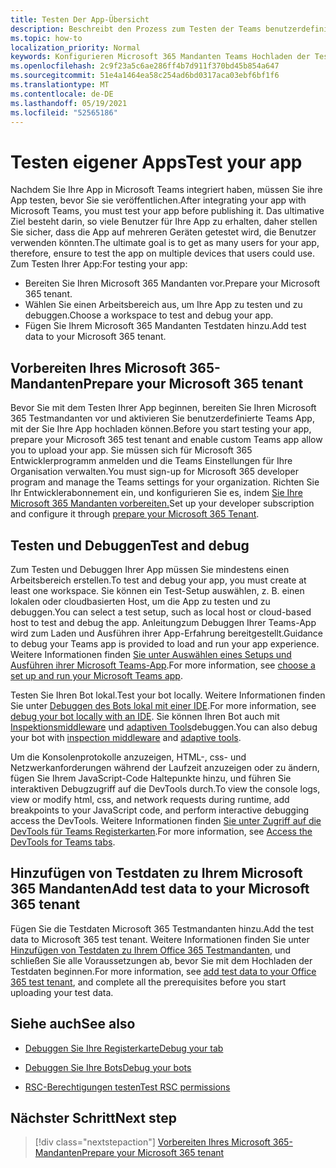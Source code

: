 ```yaml
---
title: Testen Der App-Übersicht
description: Beschreibt den Prozess zum Testen der Teams benutzerdefinierten App in Microsoft 365
ms.topic: how-to
localization_priority: Normal
keywords: Konfigurieren Microsoft 365 Mandanten Teams Hochladen der Test-App
ms.openlocfilehash: 2c9f23a5c6ae286ff4b7d911f370bd45b854a647
ms.sourcegitcommit: 51e4a1464ea58c254ad6bd0317aca03ebf6bf1f6
ms.translationtype: MT
ms.contentlocale: de-DE
ms.lasthandoff: 05/19/2021
ms.locfileid: "52565186"
---
```

# <a name="test-your-app"></a><span data-ttu-id="de467-104">Testen eigener Apps</span><span class="sxs-lookup"><span data-stu-id="de467-104">Test your app</span></span>

<span data-ttu-id="de467-105">Nachdem Sie Ihre App in Microsoft Teams integriert haben, müssen Sie ihre App testen, bevor Sie sie veröffentlichen.</span><span class="sxs-lookup"><span data-stu-id="de467-105">After integrating your app with Microsoft Teams, you must test your app before publishing it.</span></span> <span data-ttu-id="de467-106">Das ultimative Ziel besteht darin, so viele Benutzer für Ihre App zu erhalten, daher stellen Sie sicher, dass die App auf mehreren Geräten getestet wird, die Benutzer verwenden könnten.</span><span class="sxs-lookup"><span data-stu-id="de467-106">The ultimate goal is to get as many users for your app, therefore, ensure to test the app on multiple devices that users could use.</span></span> <span data-ttu-id="de467-107">Zum Testen Ihrer App:</span><span class="sxs-lookup"><span data-stu-id="de467-107">For testing your app:</span></span>

* <span data-ttu-id="de467-108">Bereiten Sie Ihren Microsoft 365 Mandanten vor.</span><span class="sxs-lookup"><span data-stu-id="de467-108">Prepare your Microsoft 365 tenant.</span></span>
* <span data-ttu-id="de467-109">Wählen Sie einen Arbeitsbereich aus, um Ihre App zu testen und zu debuggen.</span><span class="sxs-lookup"><span data-stu-id="de467-109">Choose a workspace to test and debug your app.</span></span>
* <span data-ttu-id="de467-110">Fügen Sie Ihrem Microsoft 365 Mandanten Testdaten hinzu.</span><span class="sxs-lookup"><span data-stu-id="de467-110">Add test data to your Microsoft 365 tenant.</span></span>

## <a name="prepare-your-microsoft-365-tenant"></a><span data-ttu-id="de467-111">Vorbereiten Ihres Microsoft 365-Mandanten</span><span class="sxs-lookup"><span data-stu-id="de467-111">Prepare your Microsoft 365 tenant</span></span>

<span data-ttu-id="de467-112">Bevor Sie mit dem Testen Ihrer App beginnen, bereiten Sie Ihren Microsoft 365 Testmandanten vor und aktivieren Sie benutzerdefinierte Teams App, mit der Sie Ihre App hochladen können.</span><span class="sxs-lookup"><span data-stu-id="de467-112">Before you start testing your app, prepare your Microsoft 365 test tenant and enable custom Teams app allow you to upload your app.</span></span> <span data-ttu-id="de467-113">Sie müssen sich für Microsoft 365 Entwicklerprogramm anmelden und die Teams Einstellungen für Ihre Organisation verwalten.</span><span class="sxs-lookup"><span data-stu-id="de467-113">You must sign-up for Microsoft 365 developer program and manage the Teams settings for your organization.</span></span> <span data-ttu-id="de467-114">Richten Sie Ihr Entwicklerabonnement ein, und konfigurieren Sie es, indem [Sie Ihre Microsoft 365 Mandanten vorbereiten.](~/concepts/build-and-test/prepare-your-o365-tenant.md)</span><span class="sxs-lookup"><span data-stu-id="de467-114">Set up your developer subscription and configure it through [prepare your Microsoft 365 Tenant](~/concepts/build-and-test/prepare-your-o365-tenant.md).</span></span>

## <a name="test-and-debug"></a><span data-ttu-id="de467-115">Testen und Debuggen</span><span class="sxs-lookup"><span data-stu-id="de467-115">Test and debug</span></span>

<span data-ttu-id="de467-116">Zum Testen und Debuggen Ihrer App müssen Sie mindestens einen Arbeitsbereich erstellen.</span><span class="sxs-lookup"><span data-stu-id="de467-116">To test and debug your app, you must create at least one workspace.</span></span> <span data-ttu-id="de467-117">Sie können ein Test-Setup auswählen, z. B. einen lokalen oder cloudbasierten Host, um die App zu testen und zu debuggen.</span><span class="sxs-lookup"><span data-stu-id="de467-117">You can select a test setup, such as local host or cloud-based host to test and debug the app.</span></span> <span data-ttu-id="de467-118">Anleitungzum Debuggen Ihrer Teams-App wird zum Laden und Ausführen ihrer App-Erfahrung bereitgestellt.</span><span class="sxs-lookup"><span data-stu-id="de467-118">Guidance to debug your Teams app is provided to load and run your app experience.</span></span> <span data-ttu-id="de467-119">Weitere Informationen finden [Sie unter Auswählen eines Setups und Ausführen ihrer Microsoft Teams-App](~/concepts/build-and-test/debug.md).</span><span class="sxs-lookup"><span data-stu-id="de467-119">For more information, see [choose a set up and run your Microsoft Teams app](~/concepts/build-and-test/debug.md).</span></span>

<span data-ttu-id="de467-120">Testen Sie Ihren Bot lokal.</span><span class="sxs-lookup"><span data-stu-id="de467-120">Test your bot locally.</span></span> <span data-ttu-id="de467-121">Weitere Informationen finden Sie unter [Debuggen des Bots lokal mit einer IDE](~/bots/how-to/debug/locally-with-an-ide.md).</span><span class="sxs-lookup"><span data-stu-id="de467-121">For more information, see [debug your bot locally with an IDE](~/bots/how-to/debug/locally-with-an-ide.md).</span></span> <span data-ttu-id="de467-122">Sie können Ihren Bot auch mit [Inspektionsmiddleware](/azure/bot-service/bot-service-debug-inspection-middleware?view=azure-bot-service-4.0&tabs=csharp&preserve-view=true) und [adaptiven Tools](/azure/bot-service/bot-service-debug-adaptive-tools?view=azure-bot-service-4.0&preserve-view=true)debuggen.</span><span class="sxs-lookup"><span data-stu-id="de467-122">You can also debug your bot with [inspection middleware](/azure/bot-service/bot-service-debug-inspection-middleware?view=azure-bot-service-4.0&tabs=csharp&preserve-view=true) and [adaptive tools](/azure/bot-service/bot-service-debug-adaptive-tools?view=azure-bot-service-4.0&preserve-view=true).</span></span> 

<span data-ttu-id="de467-123">Um die Konsolenprotokolle anzuzeigen, HTML-, css- und Netzwerkanforderungen während der Laufzeit anzuzeigen oder zu ändern, fügen Sie Ihrem JavaScript-Code Haltepunkte hinzu, und führen Sie interaktiven Debugzugriff auf die DevTools durch.</span><span class="sxs-lookup"><span data-stu-id="de467-123">To view the console logs, view or modify html, css, and network requests during runtime, add breakpoints to your JavaScript code, and perform interactive debugging access the DevTools.</span></span> <span data-ttu-id="de467-124">Weitere Informationen finden [Sie unter Zugriff auf die DevTools für Teams Registerkarten](~/tabs/how-to/developer-tools.md).</span><span class="sxs-lookup"><span data-stu-id="de467-124">For more information, see [Access the DevTools for Teams tabs](~/tabs/how-to/developer-tools.md).</span></span> 

## <a name="add-test-data-to-your-microsoft-365-tenant"></a><span data-ttu-id="de467-125">Hinzufügen von Testdaten zu Ihrem Microsoft 365 Mandanten</span><span class="sxs-lookup"><span data-stu-id="de467-125">Add test data to your Microsoft 365 tenant</span></span>

<span data-ttu-id="de467-126">Fügen Sie die Testdaten Microsoft 365 Testmandanten hinzu.</span><span class="sxs-lookup"><span data-stu-id="de467-126">Add the test data to Microsoft 365 test tenant.</span></span> <span data-ttu-id="de467-127">Weitere Informationen finden Sie unter [Hinzufügen von Testdaten zu Ihrem Office 365 Testmandanten](~/concepts/build-and-test/test-data.md), und schließen Sie alle Voraussetzungen ab, bevor Sie mit dem Hochladen der Testdaten beginnen.</span><span class="sxs-lookup"><span data-stu-id="de467-127">For more information, see [add test data to your Office 365 test tenant](~/concepts/build-and-test/test-data.md), and complete all the prerequisites before you start uploading your test data.</span></span>

## <a name="see-also"></a><span data-ttu-id="de467-128">Siehe auch</span><span class="sxs-lookup"><span data-stu-id="de467-128">See also</span></span>

- [<span data-ttu-id="de467-129">Debuggen Sie Ihre Registerkarte</span><span class="sxs-lookup"><span data-stu-id="de467-129">Debug your tab</span></span>](~/tabs/how-to/developer-tools.md)
 
- [<span data-ttu-id="de467-130">Debuggen Sie Ihre Bots</span><span class="sxs-lookup"><span data-stu-id="de467-130">Debug your bots</span></span>](~/bots/how-to/debug/locally-with-an-ide.md)

- [<span data-ttu-id="de467-131">RSC-Berechtigungen testen</span><span class="sxs-lookup"><span data-stu-id="de467-131">Test RSC permissions</span></span>](~/graph-api/rsc/test-resource-specific-consent.md)

## <a name="next-step"></a><span data-ttu-id="de467-132">Nächster Schritt</span><span class="sxs-lookup"><span data-stu-id="de467-132">Next step</span></span>

> [!div class="nextstepaction"]
> [<span data-ttu-id="de467-133">Vorbereiten Ihres Microsoft 365-Mandanten</span><span class="sxs-lookup"><span data-stu-id="de467-133">Prepare your Microsoft 365 tenant</span></span>](~/concepts/build-and-test/prepare-your-o365-tenant.md)
